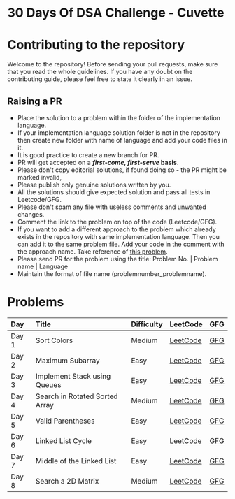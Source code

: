 # 30 Days Of DSA Challenge - Cuvette

# Contributing to the repository

Welcome to the repository! Before sending your pull requests, make sure that you read the whole guidelines. If you have any doubt on the contributing guide, please feel free to state it clearly in an issue.

## Raising a PR

- Place the solution to a problem within the folder of the implementation language.
- If your implementation language solution folder is not in the repository then create new folder with name of language and add your code files in it. 
-  It is good practice to create a new branch for PR.
- PR will get accepted on a **_first-come, first-serve_ basis**.
- Please don't copy editorial solutions, if found doing so - the PR might be marked invalid,
- Please publish only genuine solutions written by you.
- All the solutions should give expected solution and pass all tests in Leetcode/GFG.
- Please don't spam any file with useless comments and unwanted changes.
- Comment the link to the problem on top of the code (Leetcode/GFG).
- If you want to add a different approach to the problem which already exists in the repository with same implementation language. Then you can add it to the same problem file. Add your code in the comment with the approach name. Take reference of [this problem](Python/02_Maximum%20Subarray.py).
- Please send PR for the problem using the title: Problem No. | Problem name | Language
- Maintain the format of file name (problemnumber_problemname).


# Problems
| Day | Title | Difficulty | LeetCode | GFG
|:---|:---|:---|:---|:---|
| Day 1 | Sort Colors | Medium | [LeetCode](https://leetcode.com/problems/sort-colors/) | [GFG](https://practice.geeksforgeeks.org/problems/sort-an-array-of-0s-1s-and-2s4231/1)
| Day 2 | Maximum Subarray | Easy | [LeetCode](https://leetcode.com/problems/maximum-subarray/) | [GFG](https://practice.geeksforgeeks.org/problems/maximum-sub-array5443/1)
| Day 3 | Implement Stack using Queues | Easy | [LeetCode](https://leetcode.com/problems/implement-stack-using-queues/) | [GFG](https://practice.geeksforgeeks.org/problems/stack-using-two-queues/1)
| Day 4 | Search in Rotated Sorted Array | Medium | [LeetCode](https://leetcode.com/problems/search-in-rotated-sorted-array/) | [GFG](https://practice.geeksforgeeks.org/problems/search-in-a-rotated-array4618/1)
| Day 5 | Valid Parentheses | Easy | [LeetCode](https://leetcode.com/problems/valid-parentheses/) | [GFG](https://practice.geeksforgeeks.org/problems/parenthesis-checker2744/1)
| Day 6 | Linked List Cycle | Easy | [LeetCode](https://leetcode.com/problems/linked-list-cycle/) | [GFG](https://practice.geeksforgeeks.org/problems/detect-loop-in-linked-list/1)
| Day 7 | Middle of the Linked List | Easy | [LeetCode](https://leetcode.com/problems/middle-of-the-linked-list/) | [GFG](https://practice.geeksforgeeks.org/problems/finding-middle-element-in-a-linked-list/1)
| Day 8 | Search a 2D Matrix | Medium | [LeetCode](https://leetcode.com/problems/search-a-2d-matrix/) | [GFG](https://practice.geeksforgeeks.org/problems/search-in-a-matrix-1587115621/1)